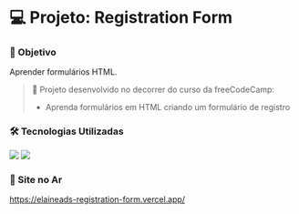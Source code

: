# :computer: Projeto: Registration Form
### :page_with_curl: Objetivo
Aprender formulários HTML.

> :pushpin: Projeto desenvolvido no decorrer do curso da freeCodeCamp:
> * Aprenda formulários em HTML criando um formulário de registro

### :hammer_and_wrench: Tecnologias Utilizadas
<div>
  <img src="https://img.shields.io/badge/HTML5-E34F26?style=for-the-badge&logo=html5&logoColor=white">
  <img src="https://img.shields.io/badge/CSS3-1572B6?style=for-the-badge&logo=css3&logoColor=white">
</div>

 ### :link: Site no Ar
 https://elaineads-registration-form.vercel.app/
